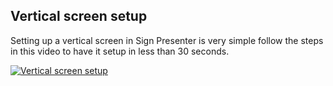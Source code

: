 ## Vertical screen setup

Setting up a vertical screen in Sign Presenter is very simple follow the steps in this video to have it setup in less than 30 seconds.

[![Vertical screen setup](https://img.youtube.com/vi/8LE2L7zqV1I/0.jpg)](https://www.youtube.com/watch?v=8LE2L7zqV1I)
